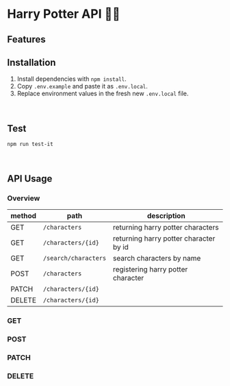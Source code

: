 # Harry Potter API 🧙‍♂️

## Features

## Installation

1. Install dependencies with `npm install`.
2. Copy `.env.example` and paste it as `.env.local`.
3. Replace environment values in the fresh new `.env.local` file.

<br/>

## Test

```
npm run test-it
```

<br/>

## API Usage

### Overview

| method  | path | description |
| ------------- | ------------- | ------------- |
| GET     | `/characters`       | returning harry potter characters |
| GET     | `/characters/{id}`  | returning harry potter character by id |
| GET     | `/search/characters`| search characters by name |
| POST    | `/characters`       | registering harry potter character |
| PATCH   | `/characters/{id}`  | |
| DELETE  | `/characters/{id}`  | |

### GET

### POST

### PATCH

### DELETE
